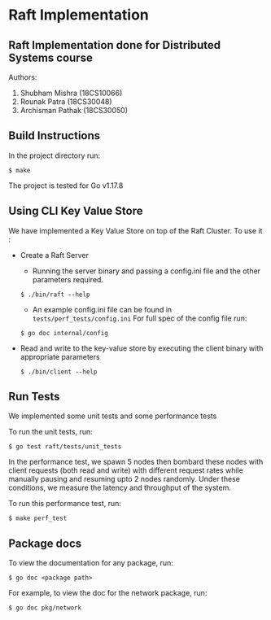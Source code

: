 # Raft Implementation 

## Raft Implementation done for Distributed Systems course

Authors:
1. Shubham Mishra (18CS10066)
2. Rounak Patra (18CS30048)
3. Archisman Pathak (18CS30050)

## Build Instructions 

In the project directory run:

`$ make`

The project is tested for Go v1.17.8

## Using CLI Key Value Store 
We have implemented a Key Value Store on top of the Raft Cluster. To use it : 
* Create a Raft Server  
    * Running the server binary and passing a config.ini file and the other parameters required.

     `$ ./bin/raft --help`

    * An example config.ini file can be found in `tests/perf_tests/config.ini`
    For full spec of the config file run:

    `$ go doc internal/config`

*  Read and write to the key-value store by executing the client binary with appropriate parameters  

    `$ ./bin/client --help`

## Run Tests

We implemented some unit tests and some performance tests

To run the unit tests, run:

`$ go test raft/tests/unit_tests`

In the performance test, we spawn 5 nodes
then bombard these nodes with client requests (both read and write) with different request rates
while manually pausing and resuming upto 2 nodes randomly.
Under these conditions, we measure the latency and throughput of the system.

To run this performance test, run:

`$ make perf_test`


## Package docs

To view the documentation for any package, run:

`$ go doc <package path>`

For example, to view the doc for the network package, run:

`$ go doc pkg/network`
